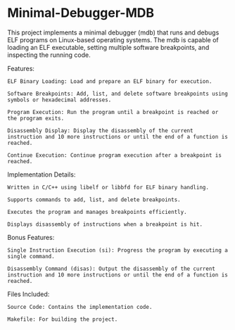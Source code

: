 # Minimal-Debugger-MDB
This project implements a minimal debugger (mdb) that runs and debugs ELF programs on Linux-based operating systems. The mdb is capable of loading an ELF executable, setting multiple software breakpoints, and inspecting the running code.

Features:

    ELF Binary Loading: Load and prepare an ELF binary for execution.
    
    Software Breakpoints: Add, list, and delete software breakpoints using symbols or hexadecimal addresses.
    
    Program Execution: Run the program until a breakpoint is reached or the program exits.
    
    Disassembly Display: Display the disassembly of the current instruction and 10 more instructions or until the end of a function is reached.
    
    Continue Execution: Continue program execution after a breakpoint is reached.

Implementation Details:

    Written in C/C++ using libelf or libbfd for ELF binary handling.
    
    Supports commands to add, list, and delete breakpoints.
    
    Executes the program and manages breakpoints efficiently.
    
    Displays disassembly of instructions when a breakpoint is hit.

Bonus Features:

    Single Instruction Execution (si): Progress the program by executing a single command.
    
    Disassembly Command (disas): Output the disassembly of the current instruction and 10 more instructions or until the end of a function is reached.

Files Included:

    Source Code: Contains the implementation code.
    
    Makefile: For building the project.
